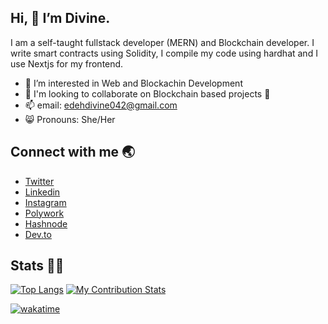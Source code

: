 ## Hi, 👋 I’m Divine.

I am a self-taught fullstack developer (MERN) and Blockchain developer. I write smart contracts using Solidity, I compile my code using hardhat and I use Nextjs for my frontend. 

- 👀 I’m interested in Web and Blockachin Development
- 👭 I'm looking to collaborate on Blockchain based projects 🚀
- 📫 email: edehdivine042@gmail.com 
- 😸 Pronouns: She/Her

## Connect with me 🌏
- [Twitter](https://twitter.com/divine_edeh1)
- [Linkedin](https://www.linkedin.com/in/divine-edeh/)
- [Instagram](https://www.instagram.com/divine_edeh/)
- [Polywork](https://www.polywork.com/favor)
- [Hashnode](https://hashnode.com/@Favor)
- [Dev.to](https://dev.to/favor)

## Stats 👩‍💻
[![Top Langs](https://github-readme-stats.vercel.app/api/top-langs/?username=nmasi322)](https://github.com/anuraghazra/github-readme-stats)
[![My Contribution Stats](https://github-contribution-stats.vercel.app/api/?username=nmasi322)](https://github.com/nmasi322/github-contribution-stats/)

[![wakatime](https://wakatime.com/badge/user/d56946e6-ea1a-4912-b46f-6ac69e2e9dac.svg)](https://wakatime.com/@d56946e6-ea1a-4912-b46f-6ac69e2e9dac)

<!---
nmasi322/nmasi322 is a ✨ special ✨ repository because its `README.md` (this file) appears on your GitHub profile.
You can click the Preview link to take a look at your changes.
--->
